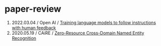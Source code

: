 # paper-review

1. 2022.03.04 / Open AI / [Training language models to follow instructions with human feedback](https://github.com/ajskdlf64/paper-review/blob/main/Training%20language%20models%20to%20follow%20instructions%20with%20human%20feedback.md)
2. 2020.05.19 / CAiRE / [Zero-Resource Cross-Domain Named Entity Recognition](https://github.com/ajskdlf64/paper-review/blob/main/Zero-Resource%20Cross-Domain%20Named%20Entity%20Recognition.md)
